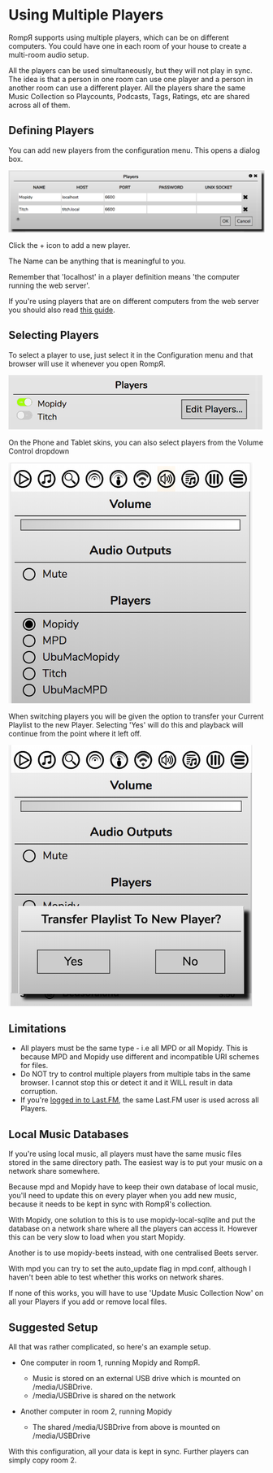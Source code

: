 # Using Multiple Players

RompЯ supports using multiple players, which can be on different computers. You could have one in each room of your house to create a multi-room audio setup.

All the players can be used simultaneously, but they will not play in sync. The idea is that a person in one room can use one player and a person in another room can use a different player. All the players share the same Music Collection so Playcounts, Podcasts, Tags, Ratings, etc are shared across all of them.

## Defining Players

You can add new players from the configuration menu. This opens a dialog box.

![](images/players.png)

Click the + icon to add a new player.

The Name can be anything that is meaningful to you.

Remember that 'localhost' in a player definition means 'the computer running the web server'.

If you're using players that are on different computers from the web server you should also read [this guide](/RompR/Troubleshooting).

## Selecting Players

To select a player to use, just select it in the Configuration menu and that browser will use it whenever you open RompЯ.

![](images/players2.png)

On the Phone and Tablet skins, you can also select players from the Volume Control dropdown

![](images/players3.png)

When switching players you will be given the option to transfer your Current Playlist to the new Player. Selecting 'Yes' will do this and playback will continue from the point where it left off.

![](images/players4.png)

## Limitations

* All players must be the same type - i.e all MPD or all Mopidy. This is because MPD and Mopidy use different and incompatible URI schemes for files.
* Do NOT try to control multiple players from multiple tabs in the same browser. I cannot stop this or detect it and it WILL result in data corruption.
* If you're [logged in to Last.FM](/RonpR/LastFM), the same Last.FM user is used across all Players.

## Local Music Databases

If you're using local music, all players must have the same music files stored in the same directory path. The easiest way is to put your music on a network share somewhere.

Because mpd and Mopidy have to keep their own database of local music, you'll need to update this on every player when you add new music, because it needs to be kept in sync with RompЯ's collection.

With Mopidy, one solution to this is to use mopidy-local-sqlite and put the database on a network share where all the players can access it. However this can be very slow to load when you start Mopidy.

Another is to use mopidy-beets instead, with one centralised Beets server.

With mpd you can try to set the auto_update flag in mpd.conf, although I haven't been able to test whether this works on network shares.

If none of this works, you will have to use 'Update Music Collection Now' on all your Players if you add or remove local files.

## Suggested Setup

All that was rather complicated, so here's an example setup.

* One computer in room 1, running Mopidy and RompЯ.
    * Music is stored on an external USB drive which is mounted on /media/USBDrive.
    * /media/USBDrive is shared on the network
    
* Another computer in room 2, running Mopidy
    * The shared /media/USBDrive from above is mounted on /media/USBDrive
    
With this configuration, all your data is kept in sync. Further players can simply copy room 2.
